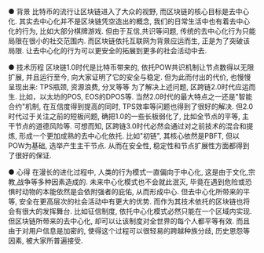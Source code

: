 ● 背景
比特币的流行让区块链进入了大众的视野, 而区块链的核心目标是去中心化.
其实去中心化并不是区块链凭空造出的概念, 我们的日常生活中也有着去中心化的行为, 比如大部分棋牌游戏. 但由于互信,共识等问题, 传统的去中心化行为只能局限在很小的社交范围内. 而区块链依托互联网为背景应运而生, 正是为了突破该局限. 让去中心化的行为可以更安全的拓展到更多的社会活动中去.

● 技术历程
区块链1.0时代是比特币带来的, 依托POW共识机制让节点数得以无限扩展, 并且运行至今, 向大家证明了它的安全与稳定. 但为此而付出的代价, 也慢慢呈现出来: TPS瓶颈, 资源浪费, 分叉等等
为了解决上述问题, 区跨链2.0时代应运而生. 比如，以太坊的POS, EOS的DPOS等. 当然2.0时代的最大特点之一还是"智能合约"机制, 在互信度得到提高的同时, TPS效率等问题也得到了很好的解决. 但2.0时代过于关注之前的短板问题, 确把1.0的一些长板弱化了, 比如全节点的平等, 主干节点的道德风险等.
可想而知, 区跨链3.0时代必然会通过对之前技术的混合和提炼, 形成一个更加成熟的去中心化依托. 比如"初链", 其核心依然是PBFT, 但以POW为基础, 选举产生主干节点. 从而在安全性, 稳定性和节点扩展性方面都得到了很好的保证.

● 心得
在漫长的进化过程中, 人类的行为模式一直偏向于中心化, 这是由于文化,宗教,战争等多种因素造成的. 未来中心化模式也不会就此泯灭, 毕竟在遇到危险或恐惧时动物的本能依然是会依附强者的庇佑, 从而形成中心. 
但去中心化所带来的平等, 安全在更高层次的社会活动中有更大的优势. 而作为其技术依托的区块链也将会有很大的发挥舞台.
比如征信制度, 依托中心化模式必然只能在一个区域内实现. 但区块链所带来的去中心化, 却可以让该制度对全世界的每个人都平等有效. 而且由于对用户信息是加密的, 使得这个过程可以很轻易的跨越种族分歧, 历史恩怨等因素, 被大家所普遍接受.
